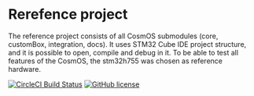 # Rerefence project
The reference project consists of all CosmOS submodules (core, customBox, integration, docs). It uses STM32 Cube IDE project structure, and it is possible to open, compile and debug in it. To be able to test all features of the CosmOS, the stm32h755 was chosen as reference hardware.


[![CircleCI Build Status](https://circleci.com/gh/circleci/circleci-docs.svg?style=shield)](https://app.circleci.com/pipelines/github/CosmOS-Creators/reference_project_stmIDE) [![GitHub license](https://img.shields.io/badge/license-MIT-blue.svg)](https://github.com/CosmOS-Creators/reference_project_stmIDE/blob/master/LICENSE)
